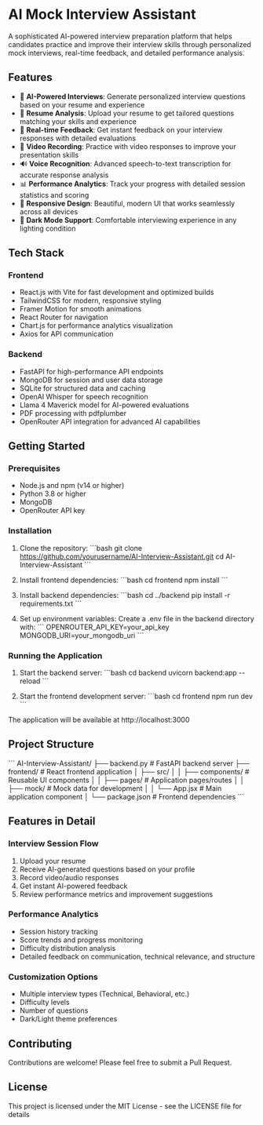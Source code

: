 # AI Mock Interview Assistant

A sophisticated AI-powered interview preparation platform that helps candidates practice and improve their interview skills through personalized mock interviews, real-time feedback, and detailed performance analysis.

## Features

- 🤖 **AI-Powered Interviews**: Generate personalized interview questions based on your resume and experience
- 📝 **Resume Analysis**: Upload your resume to get tailored questions matching your skills and experience
- 🎯 **Real-time Feedback**: Get instant feedback on your interview responses with detailed evaluations
- 🎥 **Video Recording**: Practice with video responses to improve your presentation skills
- 🔊 **Voice Recognition**: Advanced speech-to-text transcription for accurate response analysis
- 📊 **Performance Analytics**: Track your progress with detailed session statistics and scoring
- 📱 **Responsive Design**: Beautiful, modern UI that works seamlessly across all devices
- 🌙 **Dark Mode Support**: Comfortable interviewing experience in any lighting condition

## Tech Stack

### Frontend
- React.js with Vite for fast development and optimized builds
- TailwindCSS for modern, responsive styling
- Framer Motion for smooth animations
- React Router for navigation
- Chart.js for performance analytics visualization
- Axios for API communication

### Backend
- FastAPI for high-performance API endpoints
- MongoDB for session and user data storage
- SQLite for structured data and caching
- OpenAI Whisper for speech recognition
- Llama 4 Maverick model for AI-powered evaluations
- PDF processing with pdfplumber
- OpenRouter API integration for advanced AI capabilities

## Getting Started

### Prerequisites
- Node.js and npm (v14 or higher)
- Python 3.8 or higher
- MongoDB
- OpenRouter API key

### Installation

1. Clone the repository:
\`\`\`bash
git clone https://github.com/yourusername/AI-Interview-Assistant.git
cd AI-Interview-Assistant
\`\`\`

2. Install frontend dependencies:
\`\`\`bash
cd frontend
npm install
\`\`\`

3. Install backend dependencies:
\`\`\`bash
cd ../backend
pip install -r requirements.txt
\`\`\`

4. Set up environment variables:
Create a .env file in the backend directory with:
\`\`\`
OPENROUTER_API_KEY=your_api_key
MONGODB_URI=your_mongodb_uri
\`\`\`

### Running the Application

1. Start the backend server:
\`\`\`bash
cd backend
uvicorn backend:app --reload
\`\`\`

2. Start the frontend development server:
\`\`\`bash
cd frontend
npm run dev
\`\`\`

The application will be available at http://localhost:3000

## Project Structure

\`\`\`
AI-Interview-Assistant/
├── backend.py           # FastAPI backend server
├── frontend/           # React frontend application
│   ├── src/
│   │   ├── components/ # Reusable UI components
│   │   ├── pages/      # Application pages/routes
│   │   ├── mock/       # Mock data for development
│   │   └── App.jsx     # Main application component
│   └── package.json    # Frontend dependencies
\`\`\`

## Features in Detail

### Interview Session Flow
1. Upload your resume
2. Receive AI-generated questions based on your profile
3. Record video/audio responses
4. Get instant AI-powered feedback
5. Review performance metrics and improvement suggestions

### Performance Analytics
- Session history tracking
- Score trends and progress monitoring
- Difficulty distribution analysis
- Detailed feedback on communication, technical relevance, and structure

### Customization Options
- Multiple interview types (Technical, Behavioral, etc.)
- Difficulty levels
- Number of questions
- Dark/Light theme preferences

## Contributing

Contributions are welcome! Please feel free to submit a Pull Request.

## License

This project is licensed under the MIT License - see the LICENSE file for details